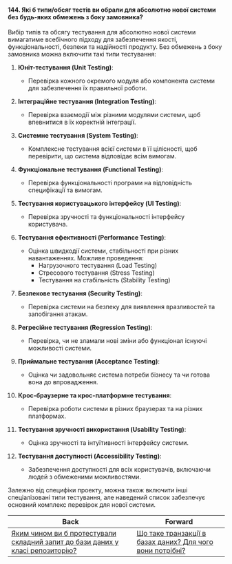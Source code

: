 #### 144. Які б типи/обсяг тестів ви обрали для абсолютно нової системи без будь-яких обмежень з боку замовника?

Вибір типів та обсягу тестування для абсолютно нової системи вимагатиме всебічного підходу для забезпечення якості, функціональності, безпеки та надійності продукту. Без обмежень з боку замовника можна включити такі типи тестування:

1. **Юніт-тестування (Unit Testing)**:
   - Перевірка кожного окремого модуля або компонента системи для забезпечення їх правильної роботи.

2. **Інтеграційне тестування (Integration Testing)**:
   - Перевірка взаємодії між різними модулями системи, щоб впевнитися в їх коректній інтеграції.

3. **Системне тестування (System Testing)**:
   - Комплексне тестування всієї системи в її цілісності, щоб перевірити, що система відповідає всім вимогам.

4. **Функціональне тестування (Functional Testing)**:
   - Перевірка функціональності програми на відповідність специфікації та вимогам.

5. **Тестування користувацького інтерфейсу (UI Testing)**:
   - Перевірка зручності та функціональності інтерфейсу користувача.

6. **Тестування ефективності (Performance Testing)**:
   - Оцінка швидкодії системи, стабільності при різних навантаженнях. Можливе проведення:
     - Нагрузочного тестування (Load Testing)
     - Стресового тестування (Stress Testing)
     - Тестування на стабільність (Stability Testing)

7. **Безпекове тестування (Security Testing)**:
   - Перевірка системи на безпеку для виявлення вразливостей та запобігання атакам.

8. **Регресійне тестування (Regression Testing)**:
   - Перевірка, чи не зламали нові зміни або функціонал існуючі можливості системи.

9. **Приймальне тестування (Acceptance Testing)**:
   - Оцінка чи задовольняє система потреби бізнесу та чи готова вона до впровадження.

10. **Крос-браузерне та крос-платформне тестування**:
    - Перевірка роботи системи в різних браузерах та на різних платформах.

11. **Тестування зручності використання (Usability Testing)**:
    - Оцінка зручності та інтуїтивності інтерфейсу системи.

12. **Тестування доступності (Accessibility Testing)**:
    - Забезпечення доступності для всіх користувачів, включаючи людей з обмеженими можливостями.

Залежно від специфіки проекту, можна також включити інші спеціалізовані типи тестування, але наведений список забезпечує основний комплекс перевірок для нової системи.

| Back | Forward |
|---|---|
| [Яким чином ви б протестували складний запит до бази даних у класі репозиторію?](/ua/middle/testing/how-would-you-protest-a-complex-database-query-in-the-repository-class.md)  | [Що таке транзакції в базах даних? Для чого вони потрібні?](/ua/middle/database/what-are-transactions-in-databases-and-what-is-their-purpose.md) |